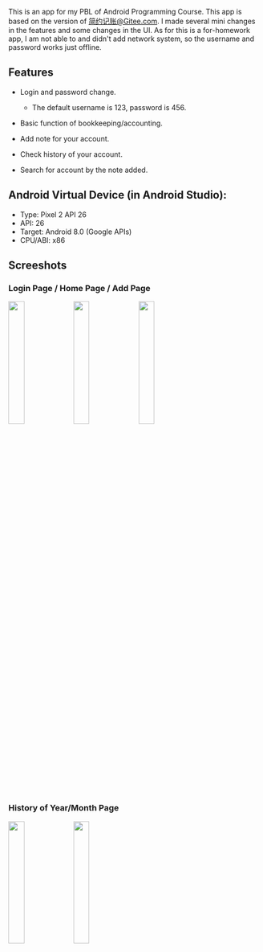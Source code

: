 This is an app for my PBL of Android Programming Course. This app is based on the version of [简约记账@Gitee.com](https://gitee.com/happyanimee/simple-bookkeeping). I made several mini changes in the features and some changes in the UI. As for this is a for-homework app, I am not able to and didn't add network system, so the username and password works just offline.

 ## Features

- Login and password change.
  - The default username is 123, password is 456.

 - Basic function of bookkeeping/accounting.
 - Add note for your account.
 - Check history of your account.
 - Search for account by the note added.

## Android Virtual Device (in Android Studio):

 - Type: Pixel 2 API 26
 - API: 26
 - Target: Android 8.0 (Google APIs)
 - CPU/ABI: x86

## Screeshots

### Login Page / Home Page / Add Page

<img src="https://user-images.githubusercontent.com/42086456/210241757-2a2519c4-67fc-4a03-a8d0-81eac20978d6.jpg" width=25%> <img src="https://user-images.githubusercontent.com/42086456/210241785-539e8e1f-3bf4-4ada-bf98-43462b2be480.jpg" width=25%> <img src="https://user-images.githubusercontent.com/42086456/210241816-1fe0c718-0816-4c7f-aed9-f1a32da54bef.jpg" width=25%>

### History of Year/Month Page

<img src="https://user-images.githubusercontent.com/42086456/210241827-8c674f9c-27fd-4ce4-a3d1-f4df1f554425.jpg" width=25%> <img src="https://user-images.githubusercontent.com/42086456/210241833-25728a79-867a-45c2-8f2b-ab844050a116.jpg" width=25%>
